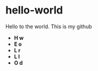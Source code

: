 # hello-world
Hello to the world. This is my github
- **H      w**
- **E      o**
- **L      r**
- **L      l**
- **O      d**
